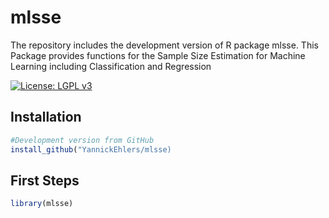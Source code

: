 # mlsse
The repository includes the development version of R package mlsse. This Package provides functions for the Sample Size Estimation for Machine Learning including Classification and Regression

[![License: LGPL v3](https://img.shields.io/badge/License-LGPL%20v3-blue.svg)](https://www.gnu.org/licenses/lgpl-3.0)

## Installation
```r
#Development version from GitHub
install_github("YannickEhlers/mlsse)
```
## First Steps
```r
library(mlsse)
```
